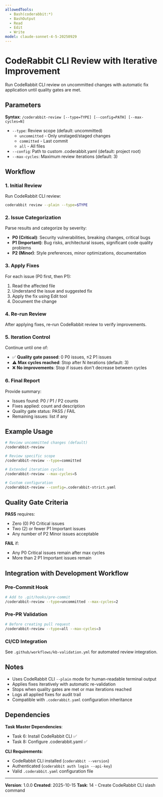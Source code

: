 ```yaml
---
allowedTools:
  - Bash(coderabbit:*)
  - BashOutput
  - Read
  - Edit
  - Write
model: claude-sonnet-4-5-20250929
---
```


# CodeRabbit CLI Review with Iterative Improvement

Run CodeRabbit CLI review on uncommitted changes with automatic fix application until quality gates are met.

## Parameters

**Syntax**: `/coderabbit-review [--type=TYPE] [--config=PATH] [--max-cycles=N]`

- `--type`: Review scope (default: uncommitted)
  - `uncommitted` - Only unstaged/staged changes
  - `committed` - Last commit
  - `all` - All files
- `--config`: Path to custom .coderabbit.yaml (default: project root)
- `--max-cycles`: Maximum review iterations (default: 3)

## Workflow

### 1. Initial Review

Run CodeRabbit CLI review:
```bash
coderabbit review --plain --type=$TYPE
```

### 2. Issue Categorization

Parse results and categorize by severity:
- **P0 (Critical)**: Security vulnerabilities, breaking changes, critical bugs
- **P1 (Important)**: Bug risks, architectural issues, significant code quality problems
- **P2 (Minor)**: Style preferences, minor optimizations, documentation

### 3. Apply Fixes

For each issue (P0 first, then P1):
1. Read the affected file
2. Understand the issue and suggested fix
3. Apply the fix using Edit tool
4. Document the change

### 4. Re-run Review

After applying fixes, re-run CodeRabbit review to verify improvements.

### 5. Iteration Control

Continue until one of:
- ✅ **Quality gate passed**: 0 P0 issues, ≤2 P1 issues
- ⚠️ **Max cycles reached**: Stop after N iterations (default: 3)
- ❌ **No improvements**: Stop if issues don't decrease between cycles

### 6. Final Report

Provide summary:
- Issues found: P0 / P1 / P2 counts
- Fixes applied: count and description
- Quality gate status: PASS / FAIL
- Remaining issues: list if any

## Example Usage

```bash
# Review uncommitted changes (default)
/coderabbit-review

# Review specific scope
/coderabbit-review --type=committed

# Extended iteration cycles
/coderabbit-review --max-cycles=5

# Custom configuration
/coderabbit-review --config=.coderabbit-strict.yaml
```

## Quality Gate Criteria

**PASS** requires:
- Zero (0) P0 Critical issues
- Two (2) or fewer P1 Important issues
- Any number of P2 Minor issues acceptable

**FAIL** if:
- Any P0 Critical issues remain after max cycles
- More than 2 P1 Important issues remain

## Integration with Development Workflow

### Pre-Commit Hook
```bash
# Add to .git/hooks/pre-commit
/coderabbit-review --type=uncommitted --max-cycles=2
```

### Pre-PR Validation
```bash
# Before creating pull request
/coderabbit-review --type=all --max-cycles=3
```

### CI/CD Integration
See `.github/workflows/kb-validation.yml` for automated review integration.

## Notes

- Uses CodeRabbit CLI `--plain` mode for human-readable terminal output
- Applies fixes iteratively with automatic re-validation
- Stops when quality gates are met or max iterations reached
- Logs all applied fixes for audit trail
- Compatible with `.coderabbit.yaml` configuration inheritance

## Dependencies

**Task Master Dependencies**:
- Task 6: Install CodeRabbit CLI ✅
- Task 8: Configure .coderabbit.yaml ✅

**CLI Requirements**:
- CodeRabbit CLI installed (`coderabbit --version`)
- Authenticated (`coderabbit auth login --api-key`)
- Valid `.coderabbit.yaml` configuration file

---

**Version**: 1.0.0
**Created**: 2025-10-15
**Task**: 14 - Create CodeRabbit CLI slash command
